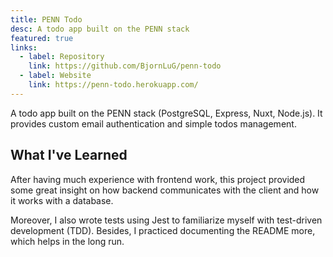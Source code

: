 ```yaml
---
title: PENN Todo
desc: A todo app built on the PENN stack
featured: true
links:
  - label: Repository
    link: https://github.com/BjornLuG/penn-todo
  - label: Website
    link: https://penn-todo.herokuapp.com/
---
```


A todo app built on the PENN stack (PostgreSQL, Express, Nuxt, Node.js). It provides custom email authentication and simple todos management.

## What I've Learned

After having much experience with frontend work, this project provided some great insight on how backend communicates with the client and how it works with a database.

Moreover, I also wrote tests using Jest to familiarize myself with test-driven development (TDD). Besides, I practiced documenting the README more, which helps in the long run.
